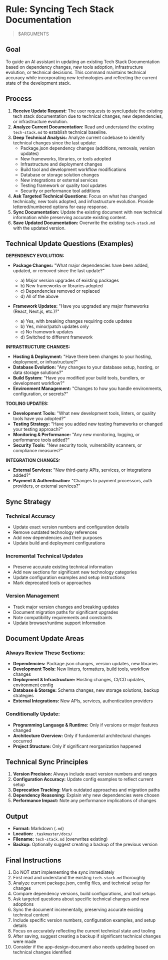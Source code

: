 # Rule: Syncing Tech Stack Documentation

> $ARGUMENTS

## Goal

To guide an AI assistant in updating an existing Tech Stack Documentation based on dependency changes, new tools adoption, infrastructure evolution, or technical decisions. This command maintains technical accuracy while incorporating new technologies and reflecting the current state of the development stack.

## Process

1. **Receive Update Request:** The user requests to sync/update the existing tech stack documentation due to technical changes, new dependencies, or infrastructure evolution.
2. **Analyze Current Documentation:** Read and understand the existing `tech-stack.md` to establish technical baseline.
3. **Deep Technical Analysis:** Analyze current codebase to identify technical changes since the last update:
   - Package.json dependency changes (additions, removals, version updates)
   - New frameworks, libraries, or tools adopted
   - Infrastructure and deployment changes
   - Build tool and development workflow modifications
   - Database or storage solution changes
   - New integrations or external services
   - Testing framework or quality tool updates
   - Security or performance tool additions
4. **Ask Targeted Technical Questions:** Focus on what has changed technically, new tools adopted, and infrastructure evolution. Provide lettered/numbered options for easy response.
5. **Sync Documentation:** Update the existing document with new technical information while preserving accurate existing content.
6. **Save Updated Documentation:** Overwrite the existing `tech-stack.md` with the updated version.

## Technical Update Questions (Examples)

**DEPENDENCY EVOLUTION:**

- **Package Changes:** "What major dependencies have been added, updated, or removed since the last update?"

   - a) Major version upgrades of existing packages
   - b) New frameworks or libraries adopted
   - c) Dependencies removed or replaced
   - d) All of the above

- **Framework Updates:** "Have you upgraded any major frameworks (React, Next.js, etc.)?"
   - a) Yes, with breaking changes requiring code updates
   - b) Yes, minor/patch updates only
   - c) No framework updates
   - d) Switched to different framework

**INFRASTRUCTURE CHANGES:**

- **Hosting & Deployment:** "Have there been changes to your hosting, deployment, or infrastructure?"
- **Database Evolution:** "Any changes to your database setup, hosting, or data storage solutions?"
- **Build System:** "Have you modified your build tools, bundlers, or development workflow?"
- **Environment Management:** "Changes to how you handle environments, configuration, or secrets?"

**TOOLING UPDATES:**

- **Development Tools:** "What new development tools, linters, or quality tools have you adopted?"
- **Testing Strategy:** "Have you added new testing frameworks or changed your testing approach?"
- **Monitoring & Performance:** "Any new monitoring, logging, or performance tools added?"
- **Security Tools:** "New security tools, vulnerability scanners, or compliance measures?"

**INTEGRATION CHANGES:**

- **External Services:** "New third-party APIs, services, or integrations added?"
- **Payment & Authentication:** "Changes to payment processors, auth providers, or external services?"

## Sync Strategy

### **Technical Accuracy**

- Update exact version numbers and configuration details
- Remove outdated technology references
- Add new dependencies and their purposes
- Update build and deployment configurations

### **Incremental Technical Updates**

- Preserve accurate existing technical information
- Add new sections for significant new technology categories
- Update configuration examples and setup instructions
- Mark deprecated tools or approaches

### **Version Management**

- Track major version changes and breaking updates
- Document migration paths for significant upgrades
- Note compatibility requirements and constraints
- Update browser/runtime support information

## Document Update Areas

### **Always Review These Sections:**

- **Dependencies:** Package.json changes, version updates, new libraries
- **Development Tools:** New linters, formatters, build tools, workflow changes
- **Deployment & Infrastructure:** Hosting changes, CI/CD updates, environment config
- **Database & Storage:** Schema changes, new storage solutions, backup strategies
- **External Integrations:** New APIs, services, authentication providers

### **Conditionally Update:**

- **Programming Language & Runtime:** Only if versions or major features changed
- **Architecture Overview:** Only if fundamental architectural changes occurred
- **Project Structure:** Only if significant reorganization happened

## Technical Sync Principles

1. **Version Precision:** Always include exact version numbers and ranges
2. **Configuration Accuracy:** Update config examples to reflect current setup
3. **Deprecation Tracking:** Mark outdated approaches and migration paths
4. **Dependency Reasoning:** Explain why new dependencies were chosen
5. **Performance Impact:** Note any performance implications of changes

## Output

- **Format:** Markdown (`.md`)
- **Location:** `.taskmaster/docs/`
- **Filename:** `tech-stack.md` (overwrites existing)
- **Backup:** Optionally suggest creating a backup of the previous version

## Final Instructions

1. Do NOT start implementing the sync immediately
2. First read and understand the existing `tech-stack.md` thoroughly
3. Analyze current package.json, config files, and technical setup for changes
4. Compare dependency versions, build configurations, and tool setups
5. Ask targeted questions about specific technical changes and new adoptions
6. Sync the document incrementally, preserving accurate existing technical content
7. Include specific version numbers, configuration examples, and setup details
8. Focus on accurately reflecting the current technical state and tooling
9. After saving, suggest creating a backup if significant technical changes were made
10.   Consider if the app-design-document also needs updating based on technical changes identified

